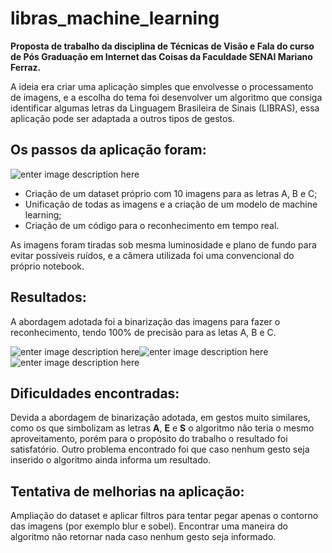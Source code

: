 # libras_machine_learning
**Proposta de trabalho da disciplina de Técnicas de Visão e Fala do curso de Pós Graduação em Internet das Coisas da Faculdade SENAI Mariano Ferraz.**

A ideia era criar uma aplicação simples que envolvesse o processamento de imagens, e a escolha do tema foi desenvolver um algoritmo que consiga identificar algumas letras da Linguagem Brasileira de Sinais (LIBRAS), essa aplicação pode ser adaptada a outros tipos de gestos.

## Os passos da aplicação foram:

![enter image description here](https://i.imgur.com/oWm8u3g.jpg)
 - Criação de um dataset próprio com 10 imagens para as letras A, B e C;
 - Unificação de todas as imagens e a criação de um modelo de machine learning;
 - Criação de um código para o reconhecimento em tempo real.

As imagens foram tiradas sob mesma luminosidade e plano de fundo para evitar possíveis ruídos, e a câmera utilizada foi uma convencional do próprio notebook.

## Resultados:
A abordagem adotada foi a binarização das imagens para fazer o reconhecimento, tendo 100% de precisão para as letas A, B e C.

![enter image description here](https://i.imgur.com/D6YCBev.png)![enter image description here](https://i.imgur.com/md6gSeH.png)![enter image description here](https://i.imgur.com/0NpcmxZ.png)
## Dificuldades encontradas:
Devida a abordagem de binarização adotada, em gestos muito similares, como os que simbolizam as letras **A**, **E** e **S** o algoritmo não teria o mesmo aproveitamento, porém para o propósito do trabalho o resultado foi satisfatório.
Outro problema encontrado foi que caso nenhum gesto seja inserido o algoritmo ainda informa um resultado.

## Tentativa de melhorias na aplicação:
Ampliação do dataset e aplicar filtros para tentar pegar apenas o contorno das imagens (por exemplo blur e sobel).
Encontrar uma maneira do algoritmo não retornar nada caso nenhum gesto seja informado.

